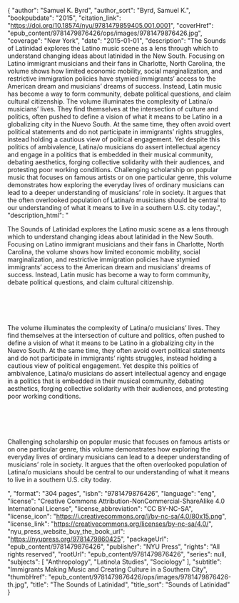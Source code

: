{
  "author": "Samuel K. Byrd",
  "author_sort": "Byrd, Samuel K.",
  "bookpubdate": "2015",
  "citation_link": "https://doi.org/10.18574/nyu/9781479859405.001.0001",
  "coverHref": "epub_content/9781479876426/ops/images/9781479876426.jpg",
  "coverage": "New York",
  "date": "2015-01-01",
  "description": "The Sounds of Latinidad explores the Latino music scene as a lens through which to understand changing ideas about latinidad in the New South. Focusing on Latino immigrant musicians and their fans in Charlotte, North Carolina, the volume shows how limited economic mobility, social marginalization, and restrictive immigration policies have stymied immigrants’ access to the American dream and musicians’ dreams of success. Instead, Latin music has become a way to form community, debate political questions, and claim cultural citizenship.  The volume illuminates the complexity of Latina/o musicians’ lives. They find themselves at the intersection of culture and politics, often pushed to define a vision of what it means to be Latino in a globalizing city in the Nuevo South. At the same time, they often avoid overt political statements and do not participate in immigrants’ rights struggles, instead holding a cautious view of political engagement. Yet despite this politics of ambivalence, Latina/o musicians do assert intellectual agency and engage in a politics that is embedded in their musical community, debating aesthetics, forging collective solidarity with their audiences, and protesting poor working conditions.  Challenging scholarship on popular music that focuses on famous artists or on one particular genre, this volume demonstrates how exploring the everyday lives of ordinary musicians can lead to a deeper understanding of musicians’ role in society. It argues that the often overlooked population of Latina/o musicians should be central to our understanding of what it means to live in a southern U.S. city today.",
  "description_html": "<p>The Sounds of Latinidad explores the Latino music scene as a lens through which to understand changing ideas about latinidad in the New South. Focusing on Latino immigrant musicians and their fans in Charlotte, North Carolina, the volume shows how limited economic mobility, social marginalization, and restrictive immigration policies have stymied immigrants’ access to the American dream and musicians’ dreams of success. Instead, Latin music has become a way to form community, debate political questions, and claim cultural citizenship.  <br><br><br><br><br><br>The volume illuminates the complexity of Latina/o musicians’ lives. They find themselves at the intersection of culture and politics, often pushed to define a vision of what it means to be Latino in a globalizing city in the Nuevo South. At the same time, they often avoid overt political statements and do not participate in immigrants’ rights struggles, instead holding a cautious view of political engagement. Yet despite this politics of ambivalence, Latina/o musicians do assert intellectual agency and engage in a politics that is embedded in their musical community, debating aesthetics, forging collective solidarity with their audiences, and protesting poor working conditions.  <br><br><br><br><br><br>Challenging scholarship on popular music that focuses on famous artists or on one particular genre, this volume demonstrates how exploring the everyday lives of ordinary musicians can lead to a deeper understanding of musicians’ role in society. It argues that the often overlooked population of Latina/o musicians should be central to our understanding of what it means to live in a southern U.S. city today.</p>",
  "format": "304 pages",
  "isbn": "9781479876426",
  "language": "eng",
  "license": "Creative Commons Attribution-NonCommercial-ShareAlike 4.0 International License",
  "license_abbreviation": "CC BY-NC-SA",
  "license_icon": "https://i.creativecommons.org/l/by-nc-sa/4.0/80x15.png",
  "license_link": "https://creativecommons.org/licenses/by-nc-sa/4.0/",
  "nyu_press_website_buy_the_book_url": "https://nyupress.org/9781479860425",
  "packageUrl": "epub_content/9781479876426",
  "publisher": "NYU Press",
  "rights": "All rights reserved",
  "rootUrl": "epub_content/9781479876426",
  "series": null,
  "subjects": [
    "Anthropology",
    "Latino\\a Studies",
    "Sociology"
  ],
  "subtitle": "Immigrants Making Music and Creating Culture in a Southern City",
  "thumbHref": "epub_content/9781479876426/ops/images/9781479876426-th.jpg",
  "title": "The Sounds of Latinidad",
  "title_sort": "Sounds of Latinidad"
}
